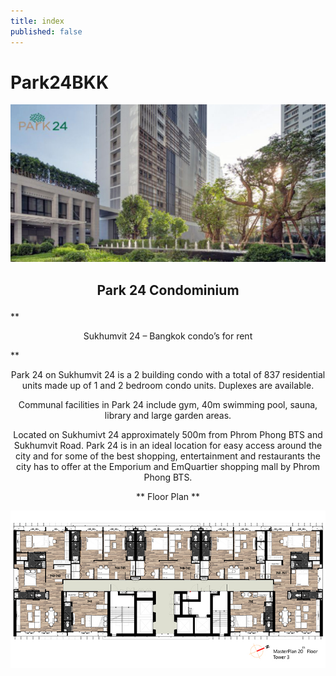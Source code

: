 ```yaml
---
title: index
published: false
---
```


# Park24BKK
![pages](/PARK24BKK-Cover-1200x600.jpg)

## <p style="text-align: center;"> Park 24 Condominium </p> 

** <p style="text-align: center;"> Sukhumvit 24 – Bangkok condo’s for rent</p> **

<p style="text-align: center;">Park 24 on Sukhumvit 24 is a 2 building condo with a total of 837 residential units made up of 1 and 2 bedroom condo units. Duplexes are available.  </p>

<p style="text-align: center;"> Communal facilities in Park 24 include gym, 40m swimming pool, sauna, library and large garden areas.  </p>

<p style="text-align: center;"> Located on Sukhumivt 24 approximately 500m from Phrom Phong BTS and Sukhumvit Road. Park 24 is in an ideal location for easy access around the city and for some of the best shopping, entertainment and restaurants the city has to offer at the Emporium and EmQuartier shopping mall by Phrom Phong BTS. </p>

<p style="text-align: center;"> ** Floor Plan ** </p>

![FloorPlan](/Plan20Floor.jpg)
